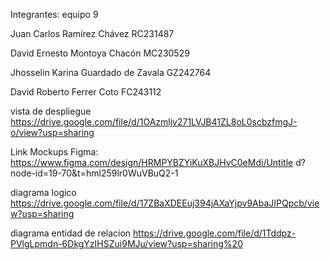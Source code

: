 Integrantes:  equipo 9

Juan Carlos Ramírez Chávez RC231487

David Ernesto Montoya Chacón MC230529

Jhosselin Karina Guardado de Zavala   GZ242764 

David Roberto Ferrer Coto FC243112






 vista de despliegue
 https://drive.google.com/file/d/1OAzmljv271LVJB41ZL8oL0scbzfmgJ-o/view?usp=sharing

 Link Mockups Figma: 
https://www.figma.com/design/HRMPYBZYiKuXBJHvC0eMdi/Untitle
 d?node-id=19-70&t=hml259lr0WuVBuQ2-1
 
diagrama logico 
 https://drive.google.com/file/d/17ZBaXDEEuj394jAXaYjpv9AbaJIPQpcb/view?usp=sharing


diagrama entidad de relacion 
https://drive.google.com/file/d/1Tddpz-PVlgLpmdn-6DkgYzIHSZui9MJu/view?usp=sharing%20
